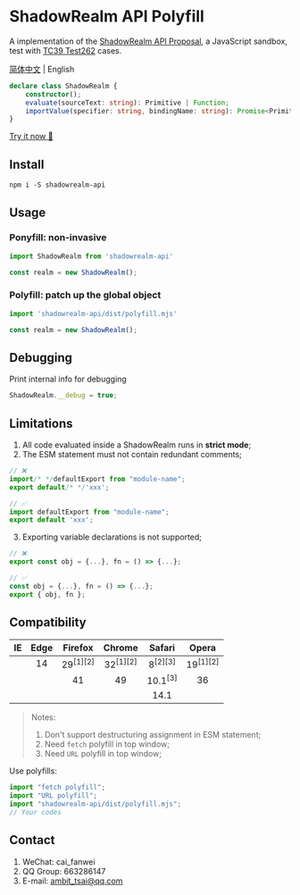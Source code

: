 # ShadowRealm API Polyfill
A implementation of the <a href="https://tc39.es/proposal-shadowrealm" target="_blank">ShadowRealm API Proposal</a>, a JavaScript sandbox, test with <a href="https://github.com/tc39/test262/tree/main/test/built-ins/ShadowRealm" target="_blank">TC39 Test262</a> cases.

[简体中文](https://gitee.com/ambit/shadowrealm-api) | English
```ts
declare class ShadowRealm {
    constructor();
    evaluate(sourceText: string): Primitive | Function;
    importValue(specifier: string, bindingName: string): Promise<Primitive | Function>;
}
```
<a href="https://ambit-tsai.github.io/shadowrealm-api/" target="_blank">Try it now 🎉</a>

## Install
```
npm i -S shadowrealm-api
```


## Usage
### Po**n**yfill: non-invasive
```javascript
import ShadowRealm from 'shadowrealm-api'

const realm = new ShadowRealm();
```

### Po**l**yfill: patch up the global object
```javascript
import 'shadowrealm-api/dist/polyfill.mjs'

const realm = new ShadowRealm();
```


## Debugging
Print internal info for debugging
```js
ShadowRealm.__debug = true;
```


## Limitations
1. All code evaluated inside a ShadowRealm runs in **strict mode**;
2. The ESM statement must not contain redundant comments;
```js
// ❌
import/* */defaultExport from "module-name";
export default/* */'xxx';

// ✅
import defaultExport from "module-name";
export default 'xxx';
```
3. Exporting variable declarations is not supported;
```js
// ❌
export const obj = {...}, fn = () => {...};

// ✅
const obj = {...}, fn = () => {...};
export { obj, fn };
```


## Compatibility
|IE|Edge|Firefox|Chrome|Safari|Opera|
|:-:|:-:|:-:|:-:|:-:|:-:|
||14|29<sup>[1][2]</sup>|32<sup>[1][2]</sup>|8<sup>[2][3]</sup>|19<sup>[1][2]</sup>|
|||41|49|10.1<sup>[3]</sup>|36|
|||||14.1||

> Notes:
> 1. Don't support destructuring assignment in ESM statement;
> 1. Need `fetch` polyfill in top window;
> 1. Need `URL` polyfill in top window;

Use polyfills:
```js
import "fetch polyfill";
import "URL polyfill";
import "shadowrealm-api/dist/polyfill.mjs";
// Your codes
```


## Contact
1. WeChat: cai_fanwei
1. QQ Group: 663286147
1. E-mail: ambit_tsai@qq.com
